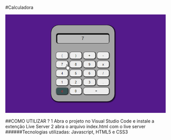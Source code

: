 #Calculadora
  
![calculadora](https://github.com/ProgramadorLeandroSantos/Calculadora/blob/master/calculadora.gif)
  
##COMO UTILIZAR ?
1 Abra o projeto no Visual Studio Code e instale a extenção Live Server
2 abra o arquivo index.html com o live server
######Tecnologias utilizadas: Javascript, HTML5 e CSS3

